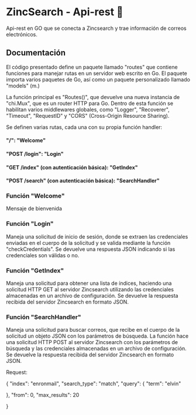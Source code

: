 # ZincSearch - Api-rest :postbox:
Api-rest en GO que se conecta a Zincsearch y trae información de correos electrónicos.

## Documentación
El código presentado define un paquete llamado "routes" que contiene funciones para manejar rutas en un servidor web escrito en Go. El paquete importa varios paquetes de Go, así como un paquete personalizado llamado "models" (m.)

La función principal es "Routes()", que devuelve una nueva instancia de "chi.Mux", que es un router HTTP para Go. Dentro de esta función se habilitan varios middlewares globales, como "Logger", "Recoverer", "Timeout", "RequestID" y "CORS" (Cross-Origin Resource Sharing).

Se definen varias rutas, cada una con su propia función handler:

#### "/": "Welcome"
#### "POST /login": "Login"
#### "GET /index" (con autenticación básica): "GetIndex"
#### "POST /search" (con autenticación básica): "SearchHandler"

### Función "Welcome" 
Mensaje de bienvenida

### Función "Login" 
Maneja una solicitud de inicio de sesión, donde se extraen las credenciales enviadas en el cuerpo de la solicitud y se valida mediante la función "checkCredentials". Se devuelve una respuesta JSON indicando si las credenciales son válidas o no.

### Función "GetIndex"
Maneja una solicitud para obtener una lista de índices, haciendo una solicitud HTTP GET al servidor Zincsearch utilizando las credenciales almacenadas en un archivo de configuración. Se devuelve la respuesta recibida del servidor Zincsearch en formato JSON.

### Función "SearchHandler"
Maneja una solicitud para buscar correos, que recibe en el cuerpo de la solicitud un objeto JSON con los parámetros de búsqueda. La función hace una solicitud HTTP POST al servidor Zincsearch con los parámetros de búsqueda y las credenciales almacenadas en un archivo de configuración. Se devuelve la respuesta recibida del servidor Zincsearch en formato JSON.

Request:

{
 "index": "enronmail",
 "search_type": "match",
 "query":
  {
   "term": "elvin"
           
  },
 "from": 0,
 "max_results": 20
             
 }

